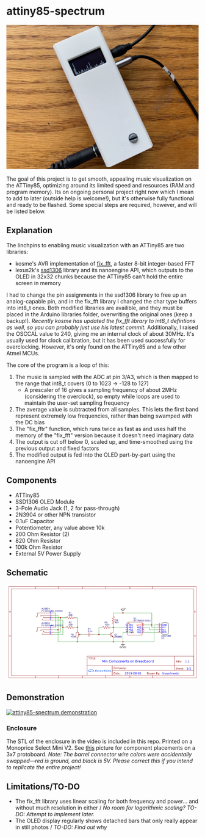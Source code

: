 # attiny85-spectrum

![Main Image](images/Main.jpg)

The goal of this project is to get smooth, appealing music visualization on the ATTiny85, optimizing around its limited speed and resources (RAM and program memory). Its on ongoing personal project right now which I mean to add to later (outside help is welcome!), but it's otherwise fully functional and ready to be flashed. Some special steps are required, however, and will be listed below.

## Explanation
The linchpins to enabling music visualization with an ATTiny85 are two libraries: 

- kosme's AVR implementation of [fix_fft](https://github.com/kosme/fix_fft), a faster 8-bit integer-based FFT
- lexus2k's [ssd1306](https://github.com/lexus2k/ssd1306) library and its nanoengine API, which outputs to the OLED in 32x32 chunks because the ATTiny85 can't hold the entire screen in memory

I had to change the pin assignments in the ssd1306 library to free up an analog-capable pin, and in the fix_fft library I changed the char type buffers into int8_t ones. Both modified libraries are availible, and they must be placed in the Arduino libraries folder, overwriting the original ones (keep a backup!). *Recently kosme has updated the fix_fft library to int8_t defintions as well, so you can probably just use his latest commit.* Additionally, I raised the OSCCAL value to 240, giving me an internal clock of about 30MHz. It's usually used for clock calibration, but it has been used successfully for overclocking. However, it's only found on the ATTiny85 and a few other Atmel MCUs.

The core of the program is a loop of this:

1. The music is sampled with the ADC at pin 3/A3, which is then mapped to the range that int8_t covers (0 to 1023 -> -128 to 127)
     * A prescaler of 16 gives a sampling frequency of about 2MHz (considering the overclock), so empty while loops are used to maintain the user-set sampling frequency
2. The average value is subtracted from all samples. This lets the first band represent extremely low frequencies, rather than being swamped with the DC bias
3. The "fix_fftr" function, which runs twice as fast as and uses half the memory of the "fix_fft" version because it doesn't need imaginary data
4. The output is cut off below 0, scaled up, and time-smoothed using the previous output and fixed factors
5. The modified output is fed into the OLED part-by-part using the nanoengine API

## Components

- ATTiny85
- SSD1306 OLED Module
- 3-Pole Audio Jack (1, 2 for pass-through)
- 2N3904 or other NPN transistor
- 0.1uF Capacitor
- Potentiometer, any value above 10k
- 200 Ohm Resistor (2)
- 820 Ohm Resistor
- 100k Ohm Resistor
- External 5V Power Supply

## Schematic

![Schematic](data/schematic.png)

## Demonstration

[![attiny85-spectrum demonstration](http://img.youtube.com/vi/P0hhlpMXIjA/0.jpg)](http://www.youtube.com/watch?v=P0hhlpMXIjA)

### Enclosure

The STL of the enclosure in the video is included in this repo. Printed on a Monoprice Select Mini V2. See [this](images/Inside.jpg) picture for component placements on a 3x7 protoboard. *Note: The barrel connector wire colors were accidentally swapped⁠—red is ground, and black is 5V⁠. Please correct this if you intend to replicate the entire project!*

## Limitations/TO-DO

- The fix_fft library uses linear scaling for both frequency and power... and without much resolution in either / *No room for logarithmic scaling? TO-DO: Attempt to implement later.*
- The OLED display regularly shows detached bars that only really appear in still photos / *TO-DO: Find out why*

